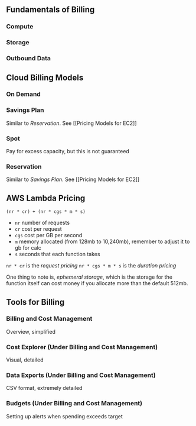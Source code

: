 ## __Fundamentals of Billing__

### Compute
### Storage
### Outbound Data

## __Cloud Billing Models__

### On Demand
### Savings Plan

Similar to _Reservation_. See [[Pricing Models for EC2]]
### Spot

Pay for excess capacity, but this is not guaranteed
### Reservation

Similar to _Savings Plan_. See [[Pricing Models for EC2]]

## __AWS Lambda Pricing__

`(nr * cr) + (nr * cgs * m * s)`
- `nr` number of requests
- `cr` cost per request
- `cgs` cost per GB per second
- `m` memory allocated (from 128mb to 10,240mb), remember to adjust it to gb for calc
- `s` seconds that each function takes

`nr * cr` is the _request pricing_
`nr * cgs * m * s` is the _duration pricing_

One thing to note is, _ephemeral storage_, which is the storage for the function itself can cost money if you allocate more than the default 512mb.

## __Tools for Billing__

### Billing and Cost Management

Overview, simplified
### Cost Explorer (Under Billing and Cost Management)

Visual, detailed
### Data Exports (Under Billing and Cost Management)

CSV format, extremely detailed
### Budgets (Under Billing and Cost Management)

Setting up alerts when spending exceeds target



